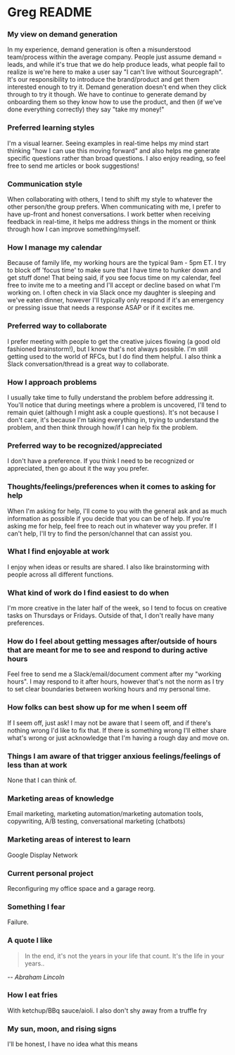 # Greg README

### My view on demand generation

In my experience, demand generation is often a misunderstood team/process within the average company. People just assume demand = leads, and while it's true that we do help produce leads, what people fail to realize is we're here to make a user say "I can't live without Sourcegraph". 
It's our responsibility to introduce the brand/product and get them interested enough to try it. Demand generation doesn't end when they click through to try it though. We have to continue to generate demand by onboarding them so they know how to use the product, and then (if we've done everything correctly) they say "take my money!"

### Preferred learning styles

I'm a visual learner. Seeing examples in real-time helps my mind start thinking "how I can use this moving forward" and also helps me generate specific questions rather than broad questions. 
I also enjoy reading, so feel free to send me articles or book suggestions!

### Communication style

When collaborating with others, I tend to shift my style to whatever the other person/the group prefers. When communicating with me, I prefer to have up-front and honest conversations. I work better when receiving feedback in real-time, it helps me address things in the moment or think through how I can improve something/myself. 

### How I manage my calendar

Because of family life, my working hours are the typical 9am - 5pm ET. I try to block off 'focus time' to make sure that I have time to hunker down and get stuff done! That being said, if you see focus time on my calendar, feel free to invite me to a meeting and I'll accept or decline based on what I'm working on. I often check in via Slack once my daughter is sleeping and we've eaten dinner, however I'll typically only respond if it's an emergency or pressing issue that needs a response ASAP or if it excites me.   

### Preferred way to collaborate

I prefer meeting with people to get the creative juices flowing (a good old fashioned brainstorm!), but I know that's not always possible. I'm still getting used to the world of RFCs, but I do find them helpful. I also think a Slack conversation/thread is a great way to collaborate.

### How I approach problems

I usually take time to fully understand the problem before addressing it. You'll notice that during meetings where a problem is uncovered, I'll tend to remain quiet (although I might ask a couple questions). It's not because I don't care, it's because I'm taking everything in, trying to understand the problem, and then think through how/if I can help fix the problem. 

### Preferred way to be recognized/appreciated

I don't have a preference. If you think I need to be recognized or appreciated, then go about it the way you prefer.

### Thoughts/feelings/preferences when it comes to asking for help

When I'm asking for help, I'll come to you with the general ask and as much information as possible if you decide that you can be of help. If you're asking me for help, feel free to reach out in whatever way you prefer. If I can't help, I'll try to find the person/channel that can assist you. 

### What I find enjoyable at work

I enjoy when ideas or results are shared. I also like brainstorming with people across all different functions. 

### What kind of work do I find easiest to do when

I'm more creative in the later half of the week, so I tend to focus on creative tasks on Thursdays or Fridays. Outside of that, I don't really have many preferences. 

### How do I feel about getting messages after/outside of hours that are meant for me to see and respond to during active hours

Feel free to send me a Slack/email/document comment after my "working hours". I may respond to it after hours, however that's not the norm as I try to set clear boundaries between working hours and my personal time.  

### How folks can best show up for me when I seem off

If I seem off, just ask! I may not be aware that I seem off, and if there's nothing wrong I'd like to fix that. If there is something wrong I'll either share what's wrong or just acknowledge that I'm having a rough day and move on.

### Things I am aware of that trigger anxious feelings/feelings of less than at work

None that I can think of.

### Marketing areas of knowledge

Email marketing, marketing automation/marketing automation tools, copywriting, A/B testing, conversational marketing (chatbots)

### Marketing areas of interest to learn

Google Display Network

### Current personal project

Reconfiguring my office space and a garage reorg.

### Something I fear

Failure.

### A quote I like

> In the end, it's not the years in your life that count. It's the life in your years..

-- _Abraham Lincoln_

### How I eat fries

With ketchup/BBq sauce/aioli. I also don't shy away from a truffle fry

### My sun, moon, and rising signs

I'll be honest, I have no idea what this means

